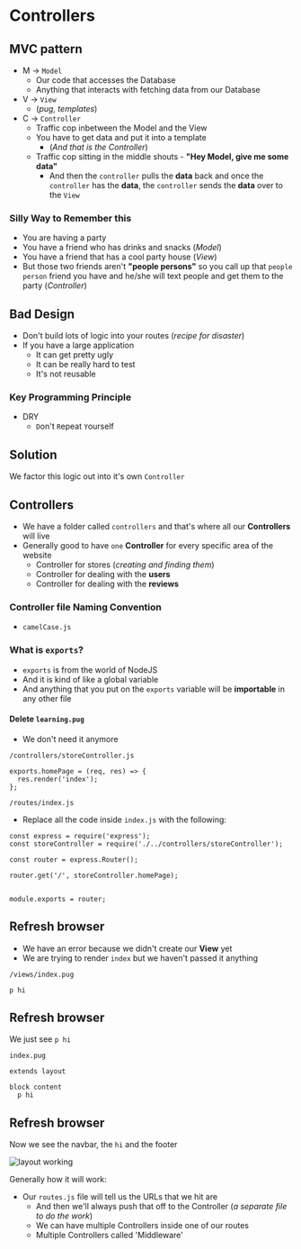 # Controllers
## MVC pattern

* M -> `Model`
    - Our code that accesses the Database
    - Anything that interacts with fetching data from our Database 
* V -> `View` 
    - (_pug, templates_)
* C -> `Controller`
    - Traffic cop inbetween the Model and the View
    - You have to get data and put it into a template
        + (_And that is the Controller_)
    - Traffic cop sitting in the middle shouts - **"Hey Model, give me some data"**
        + And then the `controller` pulls the **data** back and once the `controller` has the **data**, the `controller` sends the **data** over to the `View`

### Silly Way to Remember this
* You are having a party
* You have a friend who has drinks and snacks (_Model_)
* You have a friend that has a cool party house (_View_)
* But those two friends aren't **"people persons"** so you call up that `people person` friend you have and he/she will text people and get them to the party (_Controller_)

## Bad Design
* Don't build lots of logic into your routes (_recipe for disaster_)
* If you have a large application
    - It can get pretty ugly
    - It can be really hard to test
    - It's not reusable

### Key Programming Principle
* DRY
    - `D`on't `R`epeat `Y`ourself

## Solution
We factor this logic out into it's own `Controller`

## Controllers
* We have a folder called `controllers` and that's where all our **Controllers** will live
* Generally good to have `one` **Controller** for every specific area of the website
    - Controller for stores (_creating and finding them_)
    - Controller for dealing with the **users**
    - Controller for dealing with the **reviews**

### Controller file Naming Convention
* `camelCase.js`

### What is `exports`?
* `exports` is from the world of NodeJS
* And it is kind of like a global variable
* And anything that you put on the `exports` variable will be **importable** in any other file

#### Delete `learning.pug`
* We don't need it anymore

`/controllers/storeController.js`

```
exports.homePage = (req, res) => {
  res.render('index');
};
```

`/routes/index.js`

* Replace all the code inside `index.js` with the following:

```
const express = require('express');
const storeController = require('./../controllers/storeController');

const router = express.Router();

router.get('/', storeController.homePage);


module.exports = router;
```

## Refresh browser
* We have an error because we didn't create our **View** yet
* We are trying to render `index` but we haven't passed it anything

`/views/index.pug`

```
p hi
```

## Refresh browser
We just see `p hi`

`index.pug`

```
extends layout

block content
  p hi
```

## Refresh browser
Now we see the navbar, the `hi` and the footer

![layout working](https://i.imgur.com/HI6kU9t.png)

Generally how it will work:

* Our `routes.js` file will tell us the URLs that we hit are
    - And then we'll always push that off to the Controller (_a separate file to do the work_)
    - We can have multiple Controllers inside one of our routes
    - Multiple Controllers called 'Middleware'



